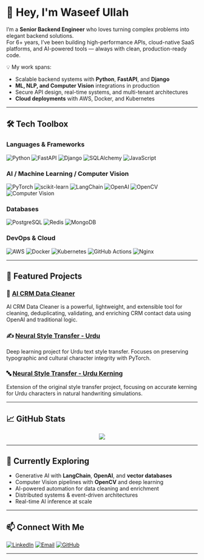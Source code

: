 # 👋 Hey, I'm Waseef Ullah

I’m a **Senior Backend Engineer** who loves turning complex problems into elegant backend solutions.  
For 6+ years, I’ve been building high-performance APIs, cloud-native SaaS platforms, and AI-powered tools — always with clean, production-ready code.

💡 My work spans:
- Scalable backend systems with **Python**, **FastAPI**, and **Django**
- **ML, NLP, and Computer Vision** integrations in production
- Secure API design, real-time systems, and multi-tenant architectures
- **Cloud deployments** with AWS, Docker, and Kubernetes

---

## 🛠 Tech Toolbox

### **Languages & Frameworks**
![Python](https://img.shields.io/badge/Python-3776AB?style=for-the-badge&logo=python&logoColor=white)
![FastAPI](https://img.shields.io/badge/FastAPI-009688?style=for-the-badge&logo=fastapi&logoColor=white)
![Django](https://img.shields.io/badge/Django-092E20?style=for-the-badge&logo=django&logoColor=white)
![SQLAlchemy](https://img.shields.io/badge/SQLAlchemy-FB4443?style=for-the-badge&logo=python&logoColor=white)
![JavaScript](https://img.shields.io/badge/JavaScript-F7E017?style=for-the-badge&logo=javascript&logoColor=black)

### **AI / Machine Learning / Computer Vision**
![PyTorch](https://img.shields.io/badge/PyTorch-EE4C2C?style=for-the-badge&logo=pytorch&logoColor=white)
![scikit-learn](https://img.shields.io/badge/scikit--learn-F7931E?style=for-the-badge&logo=scikitlearn&logoColor=white)
![LangChain](https://img.shields.io/badge/LangChain-0F172A?style=for-the-badge&logo=chainlink&logoColor=white)
![OpenAI](https://img.shields.io/badge/OpenAI-412991?style=for-the-badge&logo=openai&logoColor=white)
![OpenCV](https://img.shields.io/badge/OpenCV-27338e?style=for-the-badge&logo=opencv&logoColor=white)
![Computer Vision](https://img.shields.io/badge/Computer_Vision-FF6F00?style=for-the-badge&logo=opencv&logoColor=white)

### **Databases**
![PostgreSQL](https://img.shields.io/badge/PostgreSQL-316192?style=for-the-badge&logo=postgresql&logoColor=white)
![Redis](https://img.shields.io/badge/Redis-DC382D?style=for-the-badge&logo=redis&logoColor=white)
![MongoDB](https://img.shields.io/badge/MongoDB-47A248?style=for-the-badge&logo=mongodb&logoColor=white)

### **DevOps & Cloud**
![AWS](https://img.shields.io/badge/AWS-232F3E?style=for-the-badge&logo=amazonaws&logoColor=white)
![Docker](https://img.shields.io/badge/Docker-2496ED?style=for-the-badge&logo=docker&logoColor=white)
![Kubernetes](https://img.shields.io/badge/Kubernetes-326CE5?style=for-the-badge&logo=kubernetes&logoColor=white)
![GitHub Actions](https://img.shields.io/badge/GitHub_Actions-2088FF?style=for-the-badge&logo=githubactions&logoColor=white)
![Nginx](https://img.shields.io/badge/Nginx-009639?style=for-the-badge&logo=nginx&logoColor=white)

---

## 🚀 Featured Projects

### 🧠 [AI CRM Data Cleaner](https://github.com/waseef-ullah/ai-crm-data-cleaner)
AI CRM Data Cleaner is a powerful, lightweight, and extensible tool for cleaning, deduplicating, validating, and enriching CRM contact data using OpenAI and traditional logic.

### ✍️ [Neural Style Transfer - Urdu](https://github.com/waseef-ullah/neural-style-transfer-urdu)
Deep learning project for Urdu text style transfer. Focuses on preserving typographic and cultural character integrity with PyTorch.

### 🔤 [Neural Style Transfer - Urdu Kerning](https://github.com/waseef-ullah/neural-style-transfer-urdu-kerning)
Extension of the original style transfer project, focusing on accurate kerning for Urdu characters in natural handwriting simulations.

---

## 📈 GitHub Stats

<p align="center">
  <img src="https://github-readme-stats.vercel.app/api?username=waseef-ullah&show_icons=true&theme=default&hide_title=true" />
</p>

---

## 🎯 Currently Exploring
- Generative AI with **LangChain**, **OpenAI**, and **vector databases**  
- Computer Vision pipelines with **OpenCV** and deep learning  
- AI-powered automation for data cleaning and enrichment  
- Distributed systems & event-driven architectures  
- Real-time AI inference at scale

---

## 📫 Connect With Me
[![LinkedIn](https://img.shields.io/badge/LinkedIn-0A66C2?style=for-the-badge&logo=linkedin&logoColor=white)](https://www.linkedin.com/in/waseef-ullah)
[![Email](https://img.shields.io/badge/Email-waseef--ullah%40outlook.com-red?style=for-the-badge&logo=microsoftoutlook&logoColor=white)](mailto:waseef-ullah@outlook.com)
[![GitHub](https://img.shields.io/badge/GitHub-000000?style=for-the-badge&logo=github&logoColor=white)](https://github.com/waseef-ullah)

---
